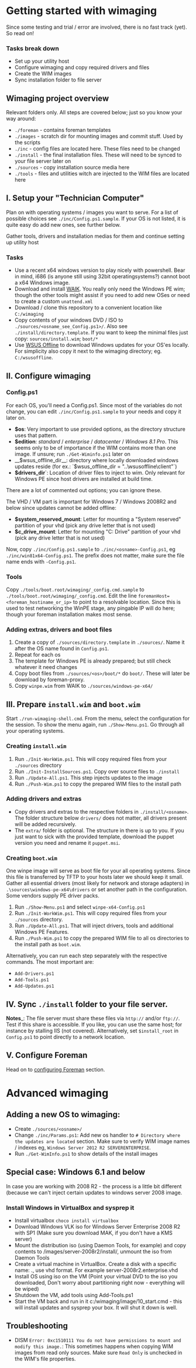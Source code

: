 # Getting started with wimaging
Since some testing and trial / error are involved, there is no fast track (yet). So read on!

### Tasks break down
- Set up your utility host
- Configure wimaging and copy required drivers and files
- Create the WIM images
- Sync installation folder to file server

## Wimaging project overview
Relevant folders only. All steps are covered below; just so you know your way around:

- `./foreman` - contains foreman templates
- `./images` - scratch dir for mounting images and commit stuff. Used by the scripts
- `./inc` - config files are located here. These files need to be changed
- `./install` - the final installation files. These will need to be synced to your file server later on
- `./sources` - copy installation source media here
- `./tools` - files and utilities witch are injected to the WIM files are located here

## I. Setup your "Technician Computer"
Plan on with operating systems / images you want to serve. For a list of possible
choices see `./inc/Config.ps1.sample`.
If your OS is not listed, it is quite easy do add new ones, see further below.

Gather tools, drivers and installation medias for them and continue setting up utility host

### Tasks

- Use a recent x64 windows version to play nicely with powershell. Bear in mind, i686 (is anyone still using 32bit operatingsystems?) cannot boot a x64 Windows image.
- Download and install [WAIK](http://www.microsoft.com/en-us/download/details.aspx?id=30652). You really only need the Windows PE wim; though the other tools might assist if you need to add new OSes or need to create a custom `unattend.xml`
- Download / clone this repository to a convenient location like `C:/wimaging`
- Copy contents of your windows DVD / ISO to `./sources/<osname_see_Config.ps1>/`. Also see `./install/directory.template`. If you want to keep the minimal files just copy: `sources/install.wim`; `boot/*`
- Use [WSUS Offline](http://download.wsusoffline.net/) to download Windows updates for your OS'es locally. For simplicity also copy it next to the wimaging directory; eg. `C:/wsusoffline`.

## II. Configure wimaging
### Config.ps1
For each OS, you'll need a Config.ps1. Since most of the variables do not change, you can edit `./inc/Config.ps1.sample` to your needs and copy it later on.

- __$os__: Very important to use provided options, as the directory structure uses that pattern.
- __$edition__: _standard_ / _enterprise_ / _datacenter_ / _Windows 8.1 Pro_. This seems only to be of importance if the WIM contains more than one image. If unsure; run `./Get-Wiminfo.ps1` later on
- __$wsus_offline_dir__: directory where locally downloaded windows updates reside (for ex.: `$wsus_offline_dir = "..\wsusoffline\client"`)
- __$drivers_dir__`: Location of driver files to inject to wim. Only relevant for Windows PE since host drivers are installed at build time.

There are a lot of commented out options; you can ignore these.

The VHD / VM part is important for Windows 7 / Windows 2008R2 and below since updates cannot be added offline:

- __$system_reserved_mount__: Letter for mounting a "System reserved" partition of your vhd (pick any drive letter that is not used)
- __$c_drive_mount__: Letter for mounting "C: Drive" partition of your vhd (pick any drive letter that is not used)

Now, copy `./inc/Config.ps1.sample` to `./inc/<osname>-Config.ps1`, eg `./inc/win81x64-Config.ps1`.
The prefix does not matter, make sure the file name ends with `-Config.ps1`.

### Tools
Copy `./tools/boot.root/wimaging/_config.cmd.sample` to `./tools/boot.root/wimaging/_config.cmd`.
Edit the line `foremanHost=<foreman_hostiname_or_ip>` to point to a resolvable location.
Since this is used to test networking the WinPE stage, any pingable IP will do here; though your foreman installation makes most sense.

### Adding extras, drivers and boot files
1. Create a copy of `./sources/directory.template` in `./sources/`. Name it after the OS name found in `Config.ps1`.
2. Repeat for each os
2. The template for Windows PE is already prepared; but still check whatever it need changes
5. Copy boot files from `./sources/<os>/boot/*` do `boot/`. These will later be download by foreman-proxy.
6. Copy `winpe.wim` from WAIK  to `./sources/windows-pe-x64/`

## III. Prepare `install.wim` and `boot.wim`
Start `./run-wimaging-shell.cmd`. From the menu, select the configuration for the session.
To show the menu again, run `./Show-Menu.ps1`. Go through all your operating systems.

### Creating `install.wim`
1. Run `./Init-WorkWim.ps1`. This will copy required files from your `./sources` directory
2. Run `./Init-InstallSources.ps1`. Copy over source files to `./install`
2. Run `./Update-All.ps1`. This step injects updates to the image
3. Run `./Push-Wim.ps1` to copy the prepared WIM files to the install path

### Adding drivers and extras
- Copy drivers and extras to the respective folders in `./install/<osname>`. The folder structure below `drivers/` does not matter, all drivers present will be added recursively.
- The `extra/` folder is optional. The structure in there is up to you. If you just want to sick with the provided template, download the puppet version you need and rename it `puppet.msi`.

### Creating `boot.wim`
One winpe image will serve as boot file for your all operating systems.
Since this file is transferred by TFTP to your hosts later we should keep it small.
Gather all essential drivers (most likely for network and storage adapters) in `.\sources\windows-pe-x64\drivers` or set another path in the configuration.  Some vendors supply PE driver packs.

1. Run `./Show-Menu.ps1` and select `winpe-x64-Config.ps1`
1. Run `./Init-WorkWim.ps1`. This will copy required files from your `./sources` directory.
2. Run `./Update-All.ps1`. That will inject drivers, tools and additional Windows PE Features.
3. Run `./Push-Wim.ps1` to copy the prepared WIM file to all os directories to the install path as `boot.wim`.

Alternatively, you can run each step separately with the respective commands. The most important are:
- `Add-Drivers.ps1`
- `Add-Tools.ps1`
- `Add-Updates.ps1`

## IV. Sync `./install` folder to your file server.
__Notes___: The file server must share these files via `http://` and/or `ftp://`.
Test if this share is accessible. If you like, you can use the same host; for instance by stalling IIS (not covered).
Alternatively, set `$install_root` in `Config.ps1` to point directly to a network location.

## V. Configure Foreman
Head on to [configuring Foreman](foreman.md) section.


# Advanced wimaging
## Adding a new OS to wimaging:
- Create `./sources/<osname>/`
- Change `./inc/Params.ps1`: Add new os handler to ```# Directory where the updates are located``` section. Make sure to verify WIM image names / indexes eg, `Windows Server 2012 R2 SERVERENTERPRISE`.
- Run `./Get-WimInfo.ps1` to show details of the install images

## Special case: Windows 6.1 and below
In case you are working with 2008 R2 - the process is a little bit different (because we can't inject certain updates to windows server 2008 image.
### Install Windows in VirtualBox and sysprep it
- Install virtualbox ```choco install virtualbox```
- Download Windows VLK iso for Windows Server Enterprise 2008 R2 with SP1 (Make sure you download MAK, if you don't have a KMS server)
- Mount the distribution iso (using Daemon Tools, for example) and copy contents to /images/server-2008r2/install/, unmount the iso from Daemon Tools
- Create a virtual machine in VirtualBox. Create a disk with a specific name: <os>.<edition>, use vhd format. For example server-2008r2.enterprise.vhd
- Install OS using iso on the VM (Point your virtual DVD to the iso you downloaded, Don't worry about partitioning right now - everything will be wiped)
- Shutdown the VM, add tools using Add-Tools.ps1
- Start the VM back and run in it c:/wimaging/image/10_start.cmd - this will install updates and sysprep your box. It will shut it down is well.

## Troubleshooting
- DISM `Error: 0xc1510111 You do not have permissions to mount and modify this image.`: This sometimes happens when copying WIM images from read only sources. Make sure `Read Only` is unchecked in the WIM's file properties.
